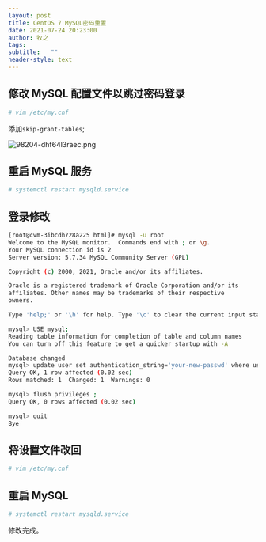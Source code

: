 ```yaml
---
layout: post
title: CentOS 7 MySQL密码重置
date: 2021-07-24 20:23:00
author: 牧之
tags: 
subtitle:   ""
header-style: text
---
```





## 修改 MySQL 配置文件以跳过密码登录

```sh
# vim /etc/my.cnf 
```

添加`skip-grant-tables`;

![98204-dhf64l3raec.png](https://blog.cseve.com/usr/uploads/2021/07/165151714.png)

## 重启 MySQL 服务

```sh
# systemctl restart mysqld.service
```
## 登录修改

```sh
[root@cvm-3ibcdh728a225 html]# mysql -u root 
Welcome to the MySQL monitor.  Commands end with ; or \g.
Your MySQL connection id is 2
Server version: 5.7.34 MySQL Community Server (GPL)

Copyright (c) 2000, 2021, Oracle and/or its affiliates.

Oracle is a registered trademark of Oracle Corporation and/or its
affiliates. Other names may be trademarks of their respective
owners.

Type 'help;' or '\h' for help. Type '\c' to clear the current input statement.

mysql> USE mysql;
Reading table information for completion of table and column names
You can turn off this feature to get a quicker startup with -A

Database changed
mysql> update user set authentication_string='your-new-passwd' where user='root';
Query OK, 1 row affected (0.02 sec)
Rows matched: 1  Changed: 1  Warnings: 0

mysql> flush privileges ; 
Query OK, 0 rows affected (0.02 sec)

mysql> quit
Bye
```
## 将设置文件改回

```sh
# vim /etc/my.cnf 
```
## 重启 MySQL

```sh
# systemctl restart mysqld.service
```
修改完成。
